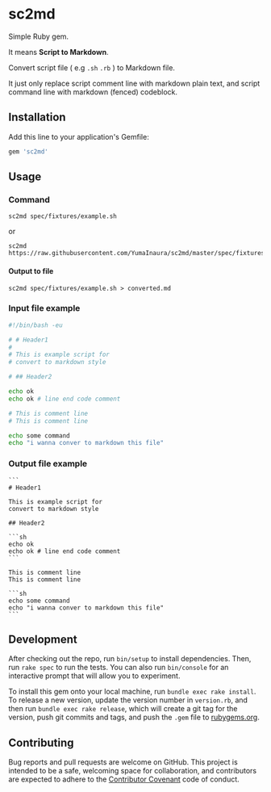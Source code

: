 # sc2md

Simple Ruby gem.

It means **Script to Markdown**.

Convert script file ( e.g `.sh` `.rb` ) to Markdown file.

It just only replace script comment line with markdown plain text, and script command line with markdown (fenced) codeblock.

## Installation

Add this line to your application's Gemfile:

```ruby
gem 'sc2md'
```

## Usage

### Command 

```
sc2md spec/fixtures/example.sh
```

or

```
sc2md https://raw.githubusercontent.com/YumaInaura/sc2md/master/spec/fixtures/example.sh
```

#### Output to file

```
sc2md spec/fixtures/example.sh > converted.md
```

### Input file example

```sh
#!/bin/bash -eu

# # Header1
# 
# This is example script for
# convert to markdown style

# ## Header2

echo ok
echo ok # line end code comment

# This is comment line
# This is comment line

echo some command
echo "i wanna conver to markdown this file"
```

### Output file example

    ```
    # Header1
    
    This is example script for
    convert to markdown style
    
    ## Header2
    
    ```sh
    echo ok
    echo ok # line end code comment
    ```
    
    This is comment line
    This is comment line
    
    ```sh
    echo some command
    echo "i wanna conver to markdown this file"
    ```

## Development

After checking out the repo, run `bin/setup` to install dependencies. Then, run `rake spec` to run the tests. You can also run `bin/console` for an interactive prompt that will allow you to experiment.

To install this gem onto your local machine, run `bundle exec rake install`. To release a new version, update the version number in `version.rb`, and then run `bundle exec rake release`, which will create a git tag for the version, push git commits and tags, and push the `.gem` file to [rubygems.org](https://rubygems.org).

## Contributing

Bug reports and pull requests are welcome on GitHub. This project is intended to be a safe, welcoming space for collaboration, and contributors are expected to adhere to the [Contributor Covenant](http://contributor-covenant.org) code of conduct.

